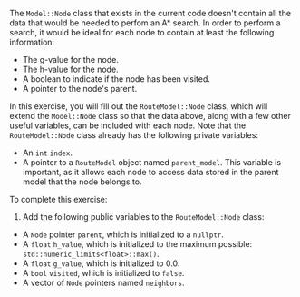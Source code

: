 The `Model::Node` class that exists in the current code doesn't contain all the data that would be needed to perfom an A\* search. In order to perform a search, it would be ideal for each node to contain at least the following information:
- The g-value for the node.
- The h-value for the node.
- A boolean to indicate if the node has been visited.
- A pointer to the node's parent.

In this exercise, you will fill out the `RouteModel::Node` class, which will extend the `Model::Node` class so that the data above, along with a few other useful variables, can be included with each node. Note that the `RouteModel::Node` class already has the following private variables:
  - An `int` `index`.
  - A pointer to a `RouteModel` object named `parent_model`. This variable is important, as it allows each node to access data stored in the parent model that the node belongs to.


To complete this exercise:
1. Add the following public variables to the `RouteModel::Node` class:
  - A `Node` pointer `parent`, which is initialized to a `nullptr`.
  - A `float` `h_value`, which is initialized to the maximum possible: `std::numeric_limits<float>::max()`.
  - A `float` `g_value`, which is initialized to 0.0.
  - A `bool` `visited`, which is initialized to `false`.
  - A vector of `Node` pointers named `neighbors`.